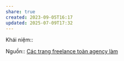 ```yaml
---
share: true
created: 2023-09-05T16:17
updated: 2025-07-09T17:32
---
```

Khái niệm:: 

Nguồn:: 
[Các trang freelance toàn agency làm](../../M%C3%B4%20h%C3%ACnh%20nh%C3%A2n%20s%E1%BB%B1/C%C3%A1c%20trang%20freelance%20to%C3%A0n%20agency%20l%C3%A0m.md) 
